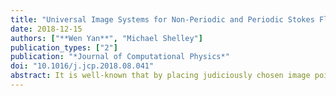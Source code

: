 ```yaml
---
title: "Universal Image Systems for Non-Periodic and Periodic Stokes Flows above a No-Slip Wall"
date: 2018-12-15
authors: ["**Wen Yan**", "Michael Shelley"]
publication_types: ["2"]
publication: "*Journal of Computational Physics*"
doi: "10.1016/j.jcp.2018.08.041"
abstract: It is well-known that by placing judiciously chosen image point forces and doublets to the Stokeslet above a flat wall, the no-slip boundary condition can be conveniently imposed on the wall Blake (1971) [8]. However, to further impose periodic boundary conditions on directions parallel to the wall usually involves tedious derivations because single or double periodicity in Stokes flow may require the periodic unit to have no net force, which is not satisfied by the well-known image system. In this work we present a force-neutral image system. This neutrality allows us to represent the Stokes image system in a universal formulation for non-periodic, singly periodic and doubly periodic geometries. This formulation enables the black-box style usage of fast kernel summation methods. We demonstrate the efficiency and accuracy of this new image method with the periodic kernel independent fast multipole method in both non-periodic and periodic geometries. We then extend this new image system to other widely used Stokes fundamental solutions, including the Laplacian of the Stokeslet and the Rotne-Prager-Yamakawa tensor.
---
```


